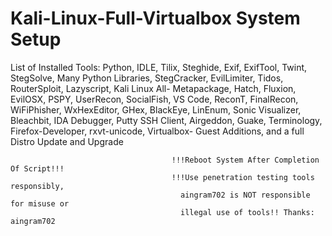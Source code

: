 # Kali-Linux-Full-Virtualbox System Setup
List of Installed Tools: Python, IDLE, Tilix, Steghide, Exif, ExifTool, Twint, StegSolve, Many 
Python Libraries, StegCracker, EvilLimiter, Tidos, RouterSploit, Lazyscript, Kali Linux All-
Metapackage, Hatch, Fluxion, EvilOSX, PSPY, UserRecon, SocialFish, VS Code, ReconT, FinalRecon, 
WiFiPhisher, WxHexEditor, GHex, BlackEye, LinEnum, Sonic Visualizer, Bleachbit, IDA Debugger, 
Putty SSH Client, Airgeddon, Guake, Terminology, Firefox-Developer, rxvt-unicode, Virtualbox- 
Guest Additions, and a full Distro Update and Upgrade

                                        !!!Reboot System After Completion Of Script!!!
                                        !!!Use penetration testing tools responsibly, 
                                          aingram702 is NOT responsible for misuse or 
                                          illegal use of tools!! Thanks: aingram702
